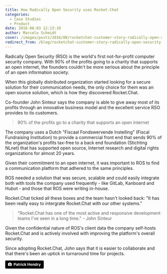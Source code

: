 ```yaml
---
title: How Radically Open Security uses Rocket.Chat
categories:
  - Case Studies
  - Product
date: 2016-08-03 12:13:19
author: Marcelo Schmidt
cover: /images/posts/2016/08/rocketchat-customer-story-radically-open-security/cover-rad-open-security.jpg
redirect_from: /blog/rocketchat-customer-story-radically-open-security
---
```


Radically Open Security (RSO) is the world's first not-for-profit computer security company. With 90% of the profits going to a charity that supports an open internet, the founders couldn't be more serious about the principle of an open information society.

When this globally distributed organization started looking for a secure solution for their communication needs, the only choice for them was an open source solution, which is how they discovered Rocket.Chat.

Co-founder John Sinteur says the company is able to give away most of its profits through an innovative business model and the excellent service RSO provides to its customers.

> 90% of the profits go to a charity that supports an open internet

The company uses a Dutch "Fiscaal Fondswervende Instelling" (Fiscal Fundraising Institution) to provide a commercial front end that sends 90% of the organization's profits tax-free to a back end foundation (Stichting NLnet) that has supported open source, Internet research and digital rights organizations for almost 20 years.

Given their commitment to an open internet, it was important to ROS to find a communication platform that adhered to the same principles.

ROS needed a solution that was secure, scalable and could easily integrate both with tools the company used frequently - like GitLab, Kanboard and Hubot - and those that ROS were writing in-house.

Rocket.Chat ticked all these boxes and the team hasn't looked back: "It has been really easy to intergrate Rocket.Chat with our other systems."

> "Rocket.Chat has one of the most active and responsive development teams I've seen in a long time." - John Sinteur

Given the confidential nature of ROS's client data the company self-hosts Rocket.Chat and is actively involved with improving the platform's overall security.

Since adopting Rocket.Chat, John says that it is easier to collaborate and that there's been an uptick in turnaround time for projects.

<a style="background-color:black;color:white;text-decoration:none;padding:4px 6px;font-family:-apple-system, BlinkMacSystemFont, &quot;San Francisco&quot;, &quot;Helvetica Neue&quot;, Helvetica, Ubuntu, Roboto, Noto, &quot;Segoe UI&quot;, Arial, sans-serif;font-size:12px;font-weight:bold;line-height:1.2;display:inline-block;border-radius:3px;" href="https://unsplash.com/@worldsbetweenlines?utm_medium=referral&amp;utm_campaign=photographer-credit&amp;utm_content=creditBadge" target="_blank" rel="noopener noreferrer" title="Download free do whatever you want high-resolution photos from Patrick Hendry"><span style="display:inline-block;padding:2px 3px;"><svg xmlns="http://www.w3.org/2000/svg" style="height:12px;width:auto;position:relative;vertical-align:middle;top:-1px;fill:white;" viewBox="0 0 32 32"><title>unsplash-logo</title><path d="M20.8 18.1c0 2.7-2.2 4.8-4.8 4.8s-4.8-2.1-4.8-4.8c0-2.7 2.2-4.8 4.8-4.8 2.7.1 4.8 2.2 4.8 4.8zm11.2-7.4v14.9c0 2.3-1.9 4.3-4.3 4.3h-23.4c-2.4 0-4.3-1.9-4.3-4.3v-15c0-2.3 1.9-4.3 4.3-4.3h3.7l.8-2.3c.4-1.1 1.7-2 2.9-2h8.6c1.2 0 2.5.9 2.9 2l.8 2.4h3.7c2.4 0 4.3 1.9 4.3 4.3zm-8.6 7.5c0-4.1-3.3-7.5-7.5-7.5-4.1 0-7.5 3.4-7.5 7.5s3.3 7.5 7.5 7.5c4.2-.1 7.5-3.4 7.5-7.5z"></path></svg></span><span style="display:inline-block;padding:2px 3px;">Patrick Hendry</span></a>
